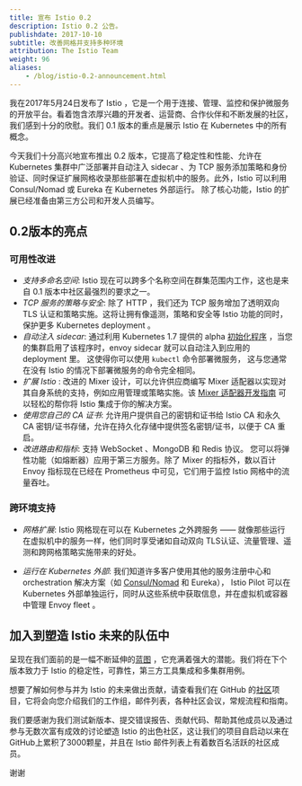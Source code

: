 ```yaml
---
title: 宣布 Istio 0.2
description: Istio 0.2 公告。
publishdate: 2017-10-10
subtitle: 改善网格并支持多种环境
attribution: The Istio Team
weight: 96
aliases:
    - /blog/istio-0.2-announcement.html
---
```


我在2017年5月24日发布了 Istio ，它是一个用于连接、管理、监控和保护微服务的开放平台。看着饱含浓厚兴趣的开发者、运营商、合作伙伴和不断发展的社区，我们感到十分的欣慰。我们 0.1 版本的重点是展示 Istio 在 Kubernetes 中的所有概念。

今天我们十分高兴地宣布推出 0.2 版本，它提高了稳定性和性能、允许在 Kubernetes 集群中广泛部署并自动注入 sidecar 、为 TCP 服务添加策略和身份验证、同时保证扩展网格收录那些部署在虚拟机中的服务。此外，Istio 可以利用 Consul/Nomad 或 Eureka 在 Kubernetes 外部运行。 除了核心功能，Istio 的扩展已经准备由第三方公司和开发人员编写。

## 0.2版本的亮点

### 可用性改进

* _支持多命名空间_:  Istio 现在可以跨多个名称空间在群集范围内工作，这也是来自 0.1 版本中社区最强烈的要求之一。
* _TCP 服务的策略与安全_: 除了 HTTP ，我们还为 TCP 服务增加了透明双向 TLS 认证和策略实施。这将让拥有像遥测，策略和安全等 Istio 功能的同时，保护更多 Kubernetes deployment 。
* _自动注入 sidecar_: 通过利用 Kubernetes 1.7 提供的 alpha  [初始化程序](https://kubernetes.io/docs/reference/access-authn-authz/extensible-admission-controllers/) ，当您的集群启用了该程序时，envoy sidecar 就可以自动注入到应用的 deployment 里。  这使得你可以使用  `kubectl` 命令部署微服务， 这与您通常在没有 Istio 的情况下部署微服务的命令完全相同。
* _扩展 Istio_ : 改进的 Mixer 设计，可以允许供应商编写 Mixer 适配器以实现对其自身系统的支持，例如应用管理或策略实施。该 [Mixer 适配器开发指南](https://github.com/istio/istio/wiki/Mixer-Compiled-In-Adapter-Dev-Guide) 可以轻松的帮你将 Istio 集成于你的解决方案。
* _使用您自己的 CA 证书_: 允许用户提供自己的密钥和证书给 Istio CA 和永久 CA 密钥/证书存储，允许在持久化存储中提供签名密钥/证书，以便于 CA 重启。
* _改进路由和指标_: 支持 WebSocket 、MongoDB 和 Redis 协议。 您可以将弹性功能（如熔断器）应用于第三方服务。除了 Mixer 的指标外，数以百计 Envoy 指标现在已经在 Prometheus 中可见，它们用于监控 Istio 网格中的流量吞吐。

### 跨环境支持

* _网格扩展_:  Istio 网格现在可以在 Kubernetes 之外跨服务 ——  就像那些运行在虚拟机中的服务一样，他们同时享受诸如自动双向 TLS认证、流量管理、遥测和跨网格策略实施带来的好处。

* _运行在 Kubernetes 外部_: 我们知道许多客户使用其他的服务注册中心和 orchestration 解决方案（如 [Consul/Nomad](/docs/setup/consul/quick-start/) 和 Eureka）， Istio Pilot 可以在 Kubernetes 外部单独运行，同时从这些系统中获取信息，并在虚拟机或容器中管理 Envoy fleet 。

## 加入到塑造 Istio 未来的队伍中

呈现在我们面前的是一幅不断延伸的[蓝图](/about/feature-stages/) ，它充满着强大的潜能。我们将在下个版本致力于 Istio 的稳定性，可靠性，第三方工具集成和多集群用例。

想要了解如何参与并为 Istio 的未来做出贡献，请查看我们在 GitHub 的[社区](https://github.com/istio/community)项目，它将会向您介绍我们的工作组，邮件列表，各种社区会议，常规流程和指南。

我们要感谢为我们测试新版本、提交错误报告、贡献代码、帮助其他成员以及通过参与无数次富有成效的讨论塑造 Istio 的出色社区，这让我们的项目自启动以来在GitHub上累积了3000颗星，并且在 Istio 邮件列表上有着数百名活跃的社区成员。

谢谢
